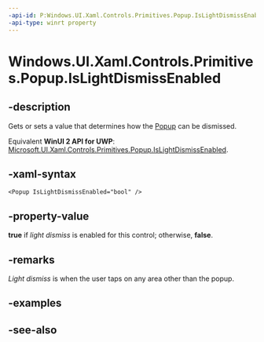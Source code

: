 ```yaml
---
-api-id: P:Windows.UI.Xaml.Controls.Primitives.Popup.IsLightDismissEnabled
-api-type: winrt property
---
```


<!-- Property syntax
public bool IsLightDismissEnabled { get;  set; }
-->

# Windows.UI.Xaml.Controls.Primitives.Popup.IsLightDismissEnabled

## -description
Gets or sets a value that determines how the [Popup](popup.md) can be dismissed.

Equivalent **WinUI 2 API for UWP**: [Microsoft.UI.Xaml.Controls.Primitives.Popup.IsLightDismissEnabled](/windows/winui/api/microsoft.ui.xaml.controls.primitives.popup.islightdismissenabled).

## -xaml-syntax
```xaml
<Popup IsLightDismissEnabled="bool" />
```


## -property-value
**true** if *light dismiss* is enabled for this control; otherwise, **false**.

## -remarks
*Light dismiss* is when the user taps on any area other than the popup.

## -examples

## -see-also

